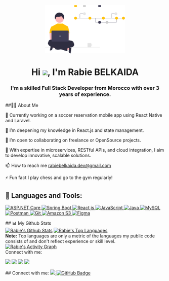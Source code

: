<div align="center"><a href="#"><img width="50%" height="auto" src="undraw_version_control_re_mg66.svg" height="170px"/></a></div> <h1 align="center">Hi <img src="https://raw.githubusercontent.com/MartinHeinz/MartinHeinz/master/wave.gif" width="30px">, I'm Rabie BELKAIDA</h1> <h3 align="center">I'm a skilled Full Stack Developer from Morocco with over 3 years of experience.</h3>
##🙋‍♂️ About Me

🔭 Currently working on a soccer reservation mobile app using React Native and Laravel.

🌱 I’m deepening my knowledge in React.js and state management.

👯 I’m open to collaborating on freelance or OpenSource projects.

💼 With expertise in microservices, RESTful APIs, and cloud integration, I aim to develop innovative, scalable solutions.

📫 How to reach me rabiebelkaida.dev@gmail.com

⚡ Fun fact I play chess and go to the gym regularly!

## 🚀 Languages and Tools:
<p align="left"> <a href="https://dotnet.microsoft.com/" target="_blank"> <img src="https://img.icons8.com/color/48/net-framework.png" alt="ASP.NET Core"/> </a> <a href="https://spring.io/projects/spring-boot" target="_blank"> <img src="https://img.icons8.com/color/48/spring-logo.png" alt="Spring Boot"/> </a> <a href="https://reactjs.org/" target="_blank"> <img src="https://img.icons8.com/color/48/react-native.png" alt="React.js"/> </a> <a href="https://developer.mozilla.org/en-US/docs/Web/JavaScript" target="_blank"> <img src="https://img.icons8.com/color/48/javascript.png" alt="JavaScript"/> </a> <a href="https://www.java.com" target="_blank"> <img src="https://img.icons8.com/color/48/java-coffee-cup-logo.png" alt="Java"/> </a> <a href="https://www.mysql.com/" target="_blank"> <img src="https://img.icons8.com/fluent/48/mysql-logo.png" alt="MySQL"/> </a> <a href="https://postman.com" target="_blank"> <img src="https://www.vectorlogo.zone/logos/getpostman/getpostman-icon.svg" width="45" height="45" alt="Postman"/> </a> <a href="https://git-scm.com/" target="_blank"> <img src="https://img.icons8.com/color/48/git.png" alt="Git"/> </a> <a href="https://aws.amazon.com/s3/" target="_blank"> <img src="https://img.icons8.com/color/48/amazon-web-services.png" alt="Amazon S3"/> </a> <a href="https://www.figma.com/" target="_blank"> <img src="https://img.icons8.com/color/48/figma--v1.png" alt="Figma"/> </a> </p>
## 📊 My Github Stats
<br/> <a href="https://github.com/rabiebe/github-readme-stats"><img alt="Rabie's Github Stats" src="https://github-readme-stats.vercel.app/api?username=rabiebe&show_icons=true&count_private=true&theme=react&hide_border=true&bg_color=0D1117" /></a> <a href="https://github.com/rabiebe/github-readme-stats"><img alt="Rabie's Top Languages" src="https://github-readme-stats.vercel.app/api/top-langs/?username=rabiebe&langs_count=8&count_private=true&layout=compact&theme=react&hide_border=true&bg_color=0D1117" /></a> <br/> <b>Note:</b> Top languages are only a metric of the languages my public code consists of and don't reflect experience or skill level. <br/>
<a href="https://github.com/rabiebe/github-readme-activity-graph"><img alt="Rabie's Activity Graph" src="https://activity-graph.herokuapp.com/graph?username=rabiebe&bg_color=0D1117&color=5BCDEC&line=5BCDEC&point=FFFFFF&hide_border=true" /></a>

<br/>
Connect with me:
<p align="left"> <a href="https://www.linkedin.com/in/rabie-belkaida/"><img src="https://img.icons8.com/fluent/48/linkedin.png"/></a> <a href="https://twitter.com/r_belkaida"><img src="https://img.icons8.com/fluent/48/twitter.png"/></a> <a href="https://www.instagram.com/belpublisher/"><img src="https://img.icons8.com/fluent/48/instagram-new.png"/></a> <a href="https://www.youtube.com/channel/UCuSc8AMU8_jMtt-KIJCwLCw"><img src="https://img.icons8.com/color/48/youtube-play.png"/></a> </p>
## Connect with me:
<a href="https://github.com/Meghna-DAS/github-profile-views-counter"> <img src="https://komarev.com/ghpvc/?username=rabiebe"> </a> <a href="https://github.com/rabiebe?tab=followers"><img src="https://img.shields.io/github/followers/rabiebe?label=Followers&style=social" alt="GitHub Badge"></a>
